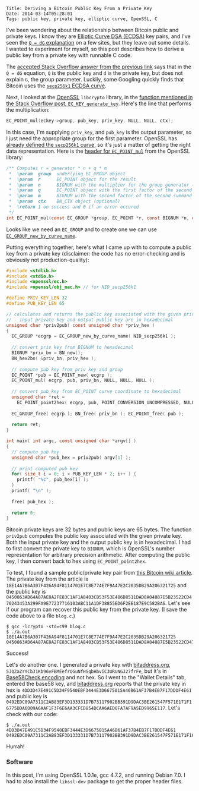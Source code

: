     Title: Deriving a Bitcoin Public Key From a Private Key
    Date: 2014-03-14T05:28:01
    Tags: public key, private key, elliptic curve, OpenSSL, C

I've been wondering about the relationship between Bitcoin public and
private keys. I know they are [Elliptic Curve DSA (ECDSA)][wiki:ecdsa]
key pairs, and I've seen the [`Q = dG` explanation][so] on a few
sites, but they leave out some details. I wanted to experiment for
myself, so this post describes how to derive a public key from a
private key with runnable C code.

[wiki:ecdsa]: http://en.wikipedia.org/wiki/Elliptic_Curve_DSA "Wikipedia: Elliptic Curve DSA"
[so]: http://stackoverflow.com/questions/12480776/how-do-i-obtain-the-public-key-from-an-ecdsa-private-key-in-openssl "Stack Overflow: Public Key from Private Key"

<!-- more -->

The [accepted Stack Overflow answer from the previous link][so2] says that in
the `Q = dG` equation, `Q` is the public key and `d` is the private
key, but does not explain `G`, the group parameter. Luckily, some
Googling quickly finds that Bitcoin uses the
[`secp256k1` ECDSA curve][wiki].

[so2]: http://stackoverflow.com/a/12482384/951881 "Stack Overflow: Public Key from Private Key Answer"
[wiki]: https://en.bitcoin.it/wiki/Secp256k1 "secp256k1 Bitcoin wiki entry"

Next, I looked at the [OpenSSL][openssl] `libcrypto` library, in the
[function mentioned in the Stack Overflow post, `EC_KEY_generate_key`][ec_key]. Here's
the line that performs the multiplication:

```c
EC_POINT_mul(eckey->group, pub_key, priv_key, NULL, NULL, ctx);
```

In this case, I'm supplying `priv_key`, and `pub_key` is the output
parameter, so I just need the appropriate group for the first
parameter. OpenSSL has
[already defined the `secp256k1` curve][obj_mac], so it's just a
matter of getting the right data representation. Here is the
[header for `EC_POINT_mul`][openssl:ech] from the OpenSSL library:

```c
/** Computes r = generator * n + q * m
 *  \param  group  underlying EC_GROUP object
 *  \param  r      EC_POINT object for the result
 *  \param  n      BIGNUM with the multiplier for the group generator (optional)
 *  \param  q      EC_POINT object with the first factor of the second summand
 *  \param  m      BIGNUM with the second factor of the second summand
 *  \param  ctx    BN_CTX object (optional)
 *  \return 1 on success and 0 if an error occured
 */
int EC_POINT_mul(const EC_GROUP *group, EC_POINT *r, const BIGNUM *n, const EC_POINT *q, const BIGNUM *m, BN_CTX *ctx);
```

Looks like we need an `EC_GROUP` and to create one we can use
[`EC_GROUP_new_by_curve_name`][ec_curve].

[openssl]: https://www.openssl.org/ "OpenSSL"
[ec_key]: http://git.openssl.org/gitweb/?p=openssl.git;a=blob;f=crypto/ec/ec_key.c;h=7fa247593d91b45347704e62e184e1138fc8bd01;hb=46ebd9e3bb623d3c15ef2203038956f3f7213620#l236 "crypto/ec/ec_key.c"
[openssl:ech]: http://git.openssl.org/gitweb/?p=openssl.git;a=blob;f=crypto/ec/ec.h;h=dfe8710d330954bb1762a5fe13d655ac7a5f01be;hb=46ebd9e3bb623d3c15ef2203038956f3f7213620#l643 "crypto/ec/ec.h"
[obj_mac]: http://git.openssl.org/gitweb/?p=openssl.git;a=blob;f=crypto/objects/obj_mac.h;h=b5ea7cdab4f84b90280f0a3aae1478a8d715c7a7;hb=46ebd9e3bb623d3c15ef2203038956f3f7213620#l385 "crypto/objects/obj_mac.h"
[ec_curve]: http://git.openssl.org/gitweb/?p=openssl.git;a=blob;f=crypto/ec/ec_curve.c;h=c72fb2697ca2823a4aac36b027012bed6c457288;hb=46ebd9e3bb623d3c15ef2203038956f3f7213620#l2057 "crypco/ec/ec_curve.c"

Putting everything together, here's what I came up with to compute a
public key from a private key (disclaimer: the code has no
error-checking and is obviously not production-quality):

```c
#include <stdlib.h>
#include <stdio.h>
#include <openssl/ec.h>
#include <openssl/obj_mac.h> // for NID_secp256k1

#define PRIV_KEY_LEN 32
#define PUB_KEY_LEN 65

// calculates and returns the public key associated with the given private key
// - input private key and output public key are in hexadecimal
unsigned char *priv2pub( const unsigned char *priv_hex )
{
  EC_GROUP *ecgrp = EC_GROUP_new_by_curve_name( NID_secp256k1 );
  
  // convert priv key from BIGNUM to hexadecimal
  BIGNUM *priv_bn = BN_new();
  BN_hex2bn( &priv_bn, priv_hex );
  
  // compute pub key from priv key and group
  EC_POINT *pub = EC_POINT_new( ecgrp );
  EC_POINT_mul( ecgrp, pub, priv_bn, NULL, NULL, NULL );
							  
  // convert pub_key from EC_POINT curve coordinate to hexadecimal
  unsigned char *ret =
    EC_POINT_point2hex( ecgrp, pub, POINT_CONVERSION_UNCOMPRESSED, NULL );
	
  EC_GROUP_free( ecgrp ); BN_free( priv_bn ); EC_POINT_free( pub );
  
  return ret;
}

int main( int argc, const unsigned char *argv[] )
{
  // compute pub key
  unsigned char *pub_hex = priv2pub( argv[1] );
  
  // print computed pub key
  for( size_t i = 0; i < PUB_KEY_LEN * 2; i++ ) {
    printf( "%c", pub_hex[i] );
  }
  printf( "\n" );
  
  free( pub_hex );
  
  return 0;
}
```

Bitcoin private keys are 32 bytes and public keys are 65 bytes. The
function `priv2pub` computes the public key associated with the given
private key. Both the input private key and the output public key is
in hexadecimal. I had to first convert the private key to `BIGNUM`,
which is OpenSSL's number representation for arbitrary precision
arithmetic. After computing the public key, I then convert back to hex
using `EC_POINT_point2hex`.

To test, I found a sample public/private key pair from
[this Bitcoin wiki article][wiki:address]. The private key from the
article is
`18E14A7B6A307F426A94F8114701E7C8E774E7F9A47E2C2035DB29A206321725` and
the public key is
`0450863AD64A87AE8A2FE83C1AF1A8403CB53F53E486D8511DAD8A04887E5B23522CD470243453A299FA9E77237716103ABC11A1DF38855ED6F2EE187E9C582BA6`. Let's
see if our program can recover this public key from the private
key. (I save the code above to a file `blog.c`.)

    $ gcc -lcrypto -std=c99 blog.c
    $ ./a.out 18E14A7B6A307F426A94F8114701E7C8E774E7F9A47E2C2035DB29A206321725
	0450863AD64A87AE8A2FE83C1AF1A8403CB53F53E486D8511DAD8A04887E5B23522CD470243453A299FA9E77237716103ABC11A1DF38855ED6F2EE187E9C582BA6

Success!

[wiki:address]: https://en.bitcoin.it/wiki/Technical_background_of_version_1_Bitcoin_addresses "Bitcoin wiki: technical explanation of addresses"

Let's do another one. I generated a private key with [bitaddress.org](https://www.bitaddress.org), `5JQZaZrYCbJ1Kb96vFBMEefrQGuNfHSqbHbviC3URUNGJ27frFe`, but it's in [Base58Check encoding][bwiki:base58] and not hex. So I went to the "Wallet Details" tab, entered the base58 key, and [bitaddress.org](https://www.bitaddress.org) reports that the private key in hex is `4DD3D47E491C5D34F9540EBF3444E3D6675015A46B61AF37B4EB7F17DDDF4E61` and public key is `0492EDC09A7311C2AB83EF3D133331D7B73117902BB391D9DAC3BE261547F571E171F16775DDA6D09A6AAF1F3F6E6AA3CFCD854DCAA6AED0FA7AF9A5ED9965E117`. Let's check with our code:

    $ ./a.out 4DD3D47E491C5D34F9540EBF3444E3D6675015A46B61AF37B4EB7F17DDDF4E61
	0492EDC09A7311C2AB83EF3D133331D7B73117902BB391D9DAC3BE261547F571E171F16775DDA6D09A6AAF1F3F6E6AA3CFCD854DCAA6AED0FA7AF9A5ED9965E117

[bwiki:base58]: https://en.bitcoin.it/wiki/Base58Check_encoding "Bitcoin wiki: Base58Check encoding"

Hurrah!

### Software ###

In this post, I'm using OpenSSL 1.0.1e, gcc 4.7.2, and running Debian
7.0. I had to also install the `libssl-dev` package to get the proper
header files.
